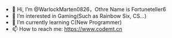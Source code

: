 - 👋 Hi, I’m @WarlockMarten0826，Othre Name is Fortuneteller6
- 👀 I’m interested in Gaming(Such as Rainbow Six, CS...)
- 🌱 I’m currently learning C(New Programmer)
- 📫 How to reach me: https://www.codemt.cn
